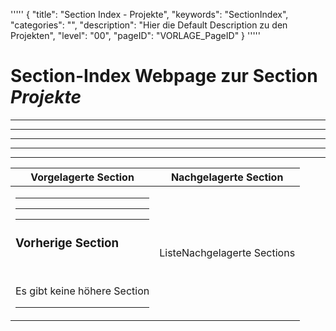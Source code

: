 '''''
{
"title": "Section Index - Projekte",
"keywords": "SectionIndex",
"categories": "",
"description": "Hier die Default Description zu den Projekten",
"level": "00",
"pageID": "VORLAGE_PageID"
}
'''''


<h1>Section-Index Webpage zur Section <i>Projekte</i></h1>

<hr><hr><hr><hr><hr><table><thead> <tr> <th>Vorgelagerte Section</th> <th>Nachgelagerte Section</th></tr></thead><tbody><tr><td><hr><hr><hr><h3>Vorherige Section</h3><br><p>Es gibt keine höhere Section</p><hr></td><td>ListeNachgelagerte Sections</td></tr></tbody></table>